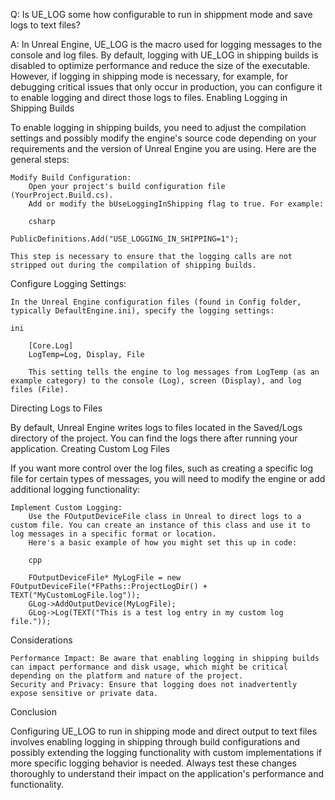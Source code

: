 Q: Is UE_LOG some how configurable to run in shippment mode and save logs to text files?

A: In Unreal Engine, UE_LOG is the macro used for logging messages to the console and log files. By default, logging with UE_LOG in shipping builds is disabled to optimize performance and reduce the size of the executable. However, if logging in shipping mode is necessary, for example, for debugging critical issues that only occur in production, you can configure it to enable logging and direct those logs to files.
Enabling Logging in Shipping Builds

To enable logging in shipping builds, you need to adjust the compilation settings and possibly modify the engine's source code depending on your requirements and the version of Unreal Engine you are using. Here are the general steps:

    Modify Build Configuration:
        Open your project's build configuration file (YourProject.Build.cs).
        Add or modify the bUseLoggingInShipping flag to true. For example:

        csharp

    PublicDefinitions.Add("USE_LOGGING_IN_SHIPPING=1");

    This step is necessary to ensure that the logging calls are not stripped out during the compilation of shipping builds.

Configure Logging Settings:

    In the Unreal Engine configuration files (found in Config folder, typically DefaultEngine.ini), specify the logging settings:

    ini

        [Core.Log]
        LogTemp=Log, Display, File

        This setting tells the engine to log messages from LogTemp (as an example category) to the console (Log), screen (Display), and log files (File).

Directing Logs to Files

By default, Unreal Engine writes logs to files located in the Saved/Logs directory of the project. You can find the logs there after running your application.
Creating Custom Log Files

If you want more control over the log files, such as creating a specific log file for certain types of messages, you will need to modify the engine or add additional logging functionality:

    Implement Custom Logging:
        Use the FOutputDeviceFile class in Unreal to direct logs to a custom file. You can create an instance of this class and use it to log messages in a specific format or location.
        Here's a basic example of how you might set this up in code:

        cpp

        FOutputDeviceFile* MyLogFile = new FOutputDeviceFile(*FPaths::ProjectLogDir() + TEXT("MyCustomLogFile.log"));
        GLog->AddOutputDevice(MyLogFile);
        GLog->Log(TEXT("This is a test log entry in my custom log file."));

Considerations

    Performance Impact: Be aware that enabling logging in shipping builds can impact performance and disk usage, which might be critical depending on the platform and nature of the project.
    Security and Privacy: Ensure that logging does not inadvertently expose sensitive or private data.

Conclusion

Configuring UE_LOG to run in shipping mode and direct output to text files involves enabling logging in shipping through build configurations and possibly extending the logging functionality with custom implementations if more specific logging behavior is needed. Always test these changes thoroughly to understand their impact on the application's performance and functionality.